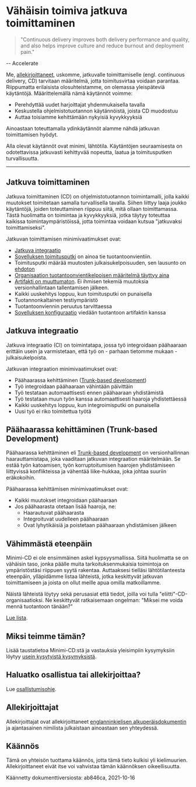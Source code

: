 # Vähäisin toimiva jatkuva toimittaminen

> "Continuous delivery improves both delivery performance and quality, and also helps improve culture and reduce burnout and deployment pain."

-- Accelerate

Me, [allekirjoittaneet](#signatories), uskomme, jatkuvalle toimittamiselle (engl. continuous delivery, CD) tarvitaan määritelmä, jotta toimitusvirtaa voidaan parantaa. Riippumatta erilaisista olosuhteistamme, on olemassa yleispäteviä käytäntöjä. Määrittelemällä nämä käytännöt voimme:

- Perehdyttää uudet harjoittajat yhdenmukaisella tavalla
- Keskustella ohjelmistotuotannon käytännöistä, joista CD muodostuu
- Auttaa toisiamme kehittämään nykyisiä kyvykkyyksiä

Ainoastaan toteuttamalla ydinkäytännöt alamme nähdä jatkuvan toimittamisen hyödyt.

Alla olevat käytännöt ovat minimi, lähtötila. Käytäntöjen seuraamisesta on odotettavissa jatkuvasti kehittyvää nopeutta, laatua ja toimitusputken turvallisuutta.

---

## Jatkuva toimittaminen

Jatkuva toimittaminen (CD) on ohjelmistotuotannon toimintamalli, jolla kaikki muutokset toimitetaan samalla turvallisella tavalla. Siihen liittyy laaja joukko käytäntöjä, joiden toteuttaminen riippuu siitä, mitä ollaan toimittamassa. Tästä huolimatta on toimintaa ja kyvykkyyksiä, jotka täytyy toteuttaa kaikissa toimintaympäristöissä, jotta toimintaa voidaan kutsua "jatkuvaksi toimittamiseksi".

Jatkuvan toimittamisen minimivaatimukset ovat:

- [Jatkuva integraatio](#continuous-integration)
- [Sovelluksen toimitusputki](https://www.informit.com/articles/article.aspx?p=1621865&seqNum=2#:~:text=%EE%94%80Buy-,What%20Is%20a%20Deployment%20Pipeline%3F,-At%20an%20abstract)
  on ainoa tie tuotantoonvientiin.
- Toimitusputki määrää muutosten julkaisukelpoisuuden, sen lausunto on [ehdoton](./faq.md#why-should-the-pipeline-be-definitive-for-deploy)
- [Organisaation tuotantoonvientikelpoisen määritelmä täyttyy aina](https://www.youtube.com/watch?v=bHKHdp4H-8w)
- [Artifakti on muuttumaton](./faq#what-is-an-immutable-artifact). Ei ihmisen tekemiä muutoksia versionhallintaan tallentamisen jälkeen.
- Kaikki uuskehitys loppuu, kun toimitusputki on punaisella
- Tuotannonkaltainen testiympäristö
- Tuotantoonviennin peruutus tarvittaessa
- [Sovelluksen konfiguraatio](./faq.md#what-is-application-configuration) viedään tuotantoon artifaktin kanssa 

## Jatkuva integraatio

Jatkuva integraatio (CI) on toimintatapa, jossa työ integroidaan päähaaraan erittäin usein ja varmistetaan, että työ on - parhaan tietomme mukaan - julkaisukelpoista.

Jatkuvan integraation minimivaatimukset ovat:

- Päähaarassa kehittäminen ([Trunk-based development](https://trunkbaseddevelopment.com/))
- Työ integroidaan päähaaraan vähintään päivittäin
- Työ testataan automaattisesti ennen päähaaraan yhdistämistä
- Työ testataan muun työn kanssa automaattisesti haaroja yhdistettäessä
- Kaikki uuskehitys loppuu, kun integroimisputki on punaisella
- Uusi työ ei riko toimitettua työtä

## Päähaarassa kehittäminen (Trunk-based Development)

Päähaarassa kehittäminen eli [Trunk-based development](https://trunkbaseddevelopment.com/) on versionhallinnan haarauttamistapa, joka vaaditaan jatkuvan integraation määritelmään. Se estää työn katoamisen, työn korruptoitumisen haarojen yhdistämiseen liittyvissä konflikteissa ja vähentää liike-hukkaa, joka johtaa suuriin eräkokoihin.

Päähaarassa kehittämisen minimivaatimukset ovat:

- Kaikki muutokset integroidaan päähaaraan
- Jos päähaarasta otetaan lisää haaroja, ne:
  - Haarautuvat päähaarasta
  - Integroituvat uudelleen päähaaraan
  - Ovat lyhytikäisiä ja poistetaan päähaaraan yhdistämisen jälkeen

## Vähimmästä eteenpäin

Minimi-CD ei ole ensimmäinen askel kypsyysmallissa. Siitä huolimatta se on vähäisin taso, jonka päälle muita tarkoituksenmukaisia toimintoja on ympäristöstäsi riippuen syytä rakentaa. Auttaaksesi tielläsi lähtötilanteesta eteenpäin, ylläpidämme listaa lähteistä, jotka keskittyvät jatkuvan toimittamiseen ja joista on ollut meille apua omilla matkoillamme.

Näistä lähteistä löytyy sekä perusasiat että tiedot, joilla voi tulla "eliitti"-CD-organisaatioksi. Ne keskittyvät ratkaisemaan ongelman: "Miksei me voida mennä tuotantoon tänään?"

[Lue lista](../references.md).

## Miksi teimme tämän?

Lisää taustatietoa Minimi-CD:stä ja vastauksia yleisimpiin kysymyksiin löytyy [usein kysytyistä kysymyksistä](../faq.md).

## Haluatko osallistua tai allekirjoittaa?

Lue [osallistumisohje](../CONTRIBUTING.md).

## Allekirjoittajat

Allekirjoittajat ovat allekirjoittaneet [englanninkielisen alkuperäisdokumentin](../#signatories) ja ajantasainen nimilista julkaistaan ainoastaan sen yhteydessä.

## Käännös

Tämä on yhteisön tuottama käännös, jotta tämä tieto kulkisi yli kielimuurien. Allekirjoittaneet eivät itse voi vahvistaa tämän käännöksen oikeellisuutta.

Käännetty dokumenttiversiosta: ab846ca, 2021-10-16
